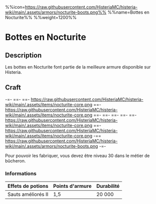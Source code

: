 %%icon=https://raw.githubusercontent.com/HisteriaMC/histeria-wiki/main/.assets/armors/nocturite-boots.png%%
%%name=Bottes en Nocturite%%
%%weight=1200%%
# Bottes en Nocturite

## Description
Les bottes en Nocturite font partie de la meilleure armure disponible sur Histeria.

## Craft
-=-
 ==- 
 ==- https://raw.githubusercontent.com/HisteriaMC/histeria-wiki/main/.assets/items/nocturite-core.png
 ==- https://raw.githubusercontent.com/HisteriaMC/histeria-wiki/main/.assets/items/nocturite-core.png
 ==- 
 ==- 
 ==- 
 ==- 
 ==- https://raw.githubusercontent.com/HisteriaMC/histeria-wiki/main/.assets/items/nocturite-core.png
 ==- https://raw.githubusercontent.com/HisteriaMC/histeria-wiki/main/.assets/items/nocturite-core.png
 -== https://raw.githubusercontent.com/HisteriaMC/histeria-wiki/main/.assets/armors/nocturite-boots.png
-=-

Pour pouvoir les fabriquer, vous devez être niveau 30 dans le métier de bûcheron.

### Informations
| Effets de potions | Points d'armure | Durabilité |
| ----------------- | --------------- | ---------- |
| Sauts améliorés II| 1,5             | 20 000     |
